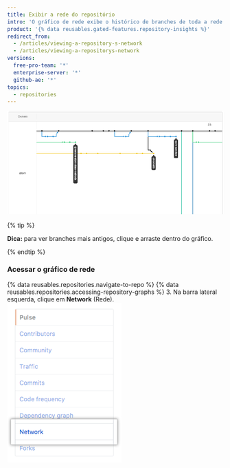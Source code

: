 ```yaml
---
title: Exibir a rede do repositório
intro: 'O gráfico de rede exibe o histórico de branches de toda a rede do repositório, incluindo branches do repositório raiz e branches de bifurcações que contêm commits exclusivos da rede.'
product: '{% data reusables.gated-features.repository-insights %}'
redirect_from:
  - /articles/viewing-a-repository-s-network
  - /articles/viewing-a-repositorys-network
versions:
  free-pro-team: '*'
  enterprise-server: '*'
  github-ae: '*'
topics:
  - repositories
---
```


![Gráfico de rede do repositório](/assets/images/help/graphs/repo_network_graph.png)

{% tip %}

**Dica:** para ver branches mais antigos, clique e arraste dentro do gráfico.

{% endtip %}

### Acessar o gráfico de rede

{% data reusables.repositories.navigate-to-repo %}
{% data reusables.repositories.accessing-repository-graphs %}
3. Na barra lateral esquerda, clique em **Network** (Rede). ![Guia Network (Rede)](/assets/images/help/graphs/network_tab.png)
